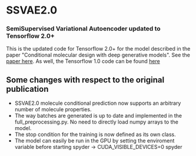 # SSVAE2.0
### SemiSupervised Variational Autoencoder updated to Tensorflow 2.0+

This is the updated code for Tensorflow 2.0+ for the model described in the paper "Conditional molecular design with deep generative models". See the [paper here](https://pubs.acs.org/doi/10.1021/acs.jcim.8b00263). As well, the Tensorflow 1.0 code can be found [here](https://github.com/nyu-dl/conditional-molecular-design-ssvae/tree/master)

## Some changes with respect to the original publication
- SSVAE2.0 molecule conditional prediction now supports an arbitrary number of molecule properties.
- The way batches are generated is up to date and implemented in the full_preprocessing.py. No need to directly load numpy arrays to the model.
- The stop condition for the training is now defined as its own class.
- The model can easily be run in the GPU by setting the enviroment variable before starting spyder -> CUDA_VISIBLE_DEVICES=0 spyder




